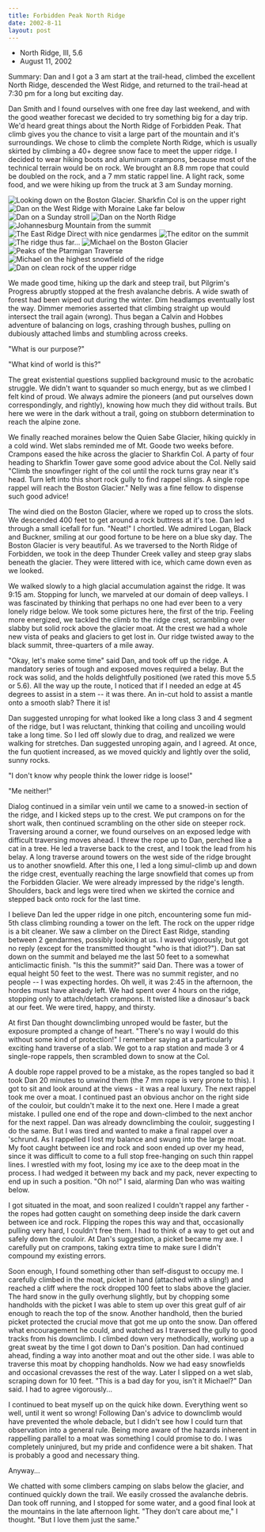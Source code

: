 ```yaml
---
title: Forbidden Peak North Ridge
date: 2002-8-11
layout: post
---
```


* North Ridge, III, 5.6
* August 11, 2002

Summary: Dan and I got a 3 am start at the trail-head, climbed the
excellent North Ridge, descended the West Ridge, and returned to the
trail-head at 7:30 pm for a long but exciting day.


Dan Smith and I found ourselves with one free day last weekend, and with the
good weather forecast we decided to try something big for a day trip. We'd heard
great things about the North Ridge of Forbidden Peak. That climb gives you the
chance to visit a large part of the mountain and it's surroundings. We chose to
climb the complete North Ridge, which is usually skirted by climbing a 40+
degree snow face to meet the upper ridge.  I decided to wear hiking boots and
aluminum crampons, because most of the technical terrain would be on rock. We
brought an 8.8 mm rope that could be doubled on the rock, and a 7 mm static
rappel line. A light rack, some food, and we were hiking up from the truck at 3
am Sunday morning.


![Looking down on the Boston Glacier. Sharkfin Col is on the upper right](images/bostonglacier.jpg)
![Dan on the West Ridge with Moraine Lake far below](images/dandownlake.jpg)
![Dan on a Sunday stroll](images/bostonpeak.jpg)
![Dan on the North Ridge](images/dapose.jpg)
![Johannesburg Mountain from the summit](images/fojohann.jpg)
![The East Ridge Direct with nice gendarmes](images/eastridge.jpg)
![The editor on the summit](images/mesummitf.jpg)
![The ridge thus far...](images/midnorthridge.jpg)
![Michael on the Boston Glacier](images/onbostonme.jpg)
![Peaks of the Ptarmigan Traverse](images/ptarmigan.jpg)
![Michael on the highest snowfield of the ridge](images/snowbelow.jpg)
![Dan on clean rock of the upper ridge](images/upperscram.jpg)


We made good time, hiking up the dark and steep trail, but Pilgrim's
Progress abruptly stopped at the fresh avalanche debris. A wide swath
of forest had been wiped out during the winter. Dim headlamps
eventually lost the way.  Dimmer memories asserted that climbing
straight up would intersect the trail again (wrong). Thus began a
Calvin and Hobbes adventure of balancing on logs, crashing through
bushes, pulling on dubiously attached limbs and stumbling across
creeks.


"What is our purpose?"


"What kind of world is this?"


The great existential questions supplied background music to the
acrobatic struggle.  We didn't want to squander so much energy, but as
we climbed I felt kind of proud. We always admire the pioneers (and
put ourselves down correspondingly, and rightly), knowing how much
they did without trails. But here we were in the dark without a trail,
going on stubborn determination to reach the alpine zone.


We finally reached moraines below the Quien Sabe Glacier, hiking
quickly in a cold wind.  Wet slabs reminded me of Mt. Goode two weeks
before. Crampons eased the hike across the glacier to Sharkfin Col. A
party of four heading to Sharkfin Tower gave some good advice about
the Col. Nelly said "Climb the snowfinger right of the col until the
rock turns gray near it's head. Turn left into this short rock gully
to find rappel slings. A single rope rappel will reach the Boston
Glacier." Nelly was a fine fellow to dispense such good advice!


The wind died on the Boston Glacier, where we roped up to cross the
slots. We descended 400 feet to get around a rock buttress at it's
toe. Dan led through a small icefall for fun.  "Neat!" I chortled. We
admired Logan, Black and Buckner, smiling at our good fortune to be
here on a blue sky day. The Boston Glacier is very beautiful. As we
traversed to the North Ridge of Forbidden, we took in the deep Thunder
Creek valley and steep gray slabs beneath the glacier. They were
littered with ice, which came down even as we looked.


We walked slowly to a high glacial accumulation against the ridge. It
was 9:15 am. Stopping for lunch, we marveled at our domain of deep
valleys.  I was fascinated by thinking that perhaps no one had ever
been to a very lonely ridge below.  We took some pictures here, the
first of the trip.  Feeling more energized, we tackled the climb to
the ridge crest, scrambling over slabby but solid rock above the
glacier moat.  At the crest we had a whole new vista of peaks and
glaciers to get lost in.  Our ridge twisted away to the black summit,
three-quarters of a mile away.


"Okay, let's make some time" said Dan, and took off up the ridge. A
mandatory series of tough and exposed moves required a belay. But the
rock was solid, and the holds delightfully positioned (we rated this
move 5.5 or 5.6).  All the way up the route, I noticed that if I
needed an edge at 45 degrees to assist in a stem -- it was there. An
in-cut hold to assist a mantle onto a smooth slab? There it is!


Dan suggested unroping for what looked like a long class 3 and 4
segment of the ridge, but I was reluctant, thinking that coiling and
uncoiling would take a long time.  So I led off slowly due to drag,
and realized we were walking for stretches. Dan suggested unroping
again, and I agreed. At once, the fun quotient increased, as we moved
quickly and lightly over the solid, sunny rocks.


"I don't know why people think the lower ridge is loose!" 


"Me neither!" 


Dialog continued in a similar vein until we came to a snowed-in
section of the ridge, and I kicked steps up to the crest. We put
crampons on for the short walk, then continued scrambling on the other
side on steeper rock. Traversing around a corner, we found ourselves
on an exposed ledge with difficult traversing moves ahead. I threw the
rope up to Dan, perched like a cat in a tree. He led a traverse back
to the crest, and I took the lead from his belay. A long traverse
around towers on the west side of the ridge brought us to another
snowfield. After this one, I led a long simul-climb up and down the
ridge crest, eventually reaching the large snowfield that comes up
from the Forbidden Glacier.  We were already impressed by the ridge's
length. Shoulders, back and legs were tired when we skirted the
cornice and stepped back onto rock for the last time.


I believe Dan led the upper ridge in one pitch, encountering some fun
mid-5th class climbing rounding a tower on the left. The rock on the
upper ridge is a bit cleaner.  We saw a climber on the Direct East
Ridge, standing between 2 gendarmes, possibly looking at us. I waved
vigorously, but got no reply (except for the transmitted thought "who
is that idiot?"). Dan sat down on the summit and belayed me the last
50 feet to a somewhat anticlimactic finish. "Is this the summit?" said
Dan. There was a tower of equal height 50 feet to the west. There was
no summit register, and no people -- I was expecting hordes.  Oh well,
it was 2:45 in the afternoon, the hordes must have already left. We
had spent over 4 hours on the ridge, stopping only to attach/detach
crampons. It twisted like a dinosaur's back at our feet. We were
tired, happy, and thirsty.


At first Dan thought downclimbing unroped would be faster, but the
exposure prompted a change of heart. "There's no way I would do this
without some kind of protection!" I remember saying at a particularly
exciting hand traverse of a slab. We got to a rap station and made 3
or 4 single-rope rappels, then scrambled down to snow at the Col.


A double rope rappel proved to be a mistake, as the ropes tangled so
bad it took Dan 20 minutes to unwind them (the 7 mm rope is very prone
to this). I got to sit and look around at the views - it was a real
luxury. The next rappel took me over a moat. I continued past an
obvious anchor on the right side of the couloir, but couldn't make it
to the next one. Here I made a great mistake. I pulled one end of the
rope and down-climbed to the next anchor for the next rappel.  Dan was
already downclimbing the couloir, suggesting I do the same. But I was
tired and wanted to make a final rappel over a 'schrund. As I
rappelled I lost my balance and swung into the large moat. My foot
caught between ice and rock and soon ended up over my head, since it
was difficult to come to a full stop free-hanging on such thin rappel
lines. I wrestled with my foot, losing my ice axe to the deep moat in
the process. I had wedged it between my back and my pack, never
expecting to end up in such a position. "Oh no!" I said, alarming Dan
who was waiting below.


I got situated in the moat, and soon realized I couldn't rappel any
farther - the ropes had gotten caught on something deep inside the
dark cavern between ice and rock. Flipping the ropes this way and
that, occasionally pulling very hard, I couldn't free them.  I had to
think of a way to get out and safely down the couloir. At Dan's
suggestion, a picket became my axe.  I carefully put on crampons,
taking extra time to make sure I didn't compound my existing errors.


Soon enough, I found something other than self-disgust to occupy me. I
carefully climbed in the moat, picket in hand (attached with a sling!)
and reached a cliff where the rock dropped 100 feet to slabs above the
glacier. The hard snow in the gully overhung slightly, but by chopping
some handholds with the picket I was able to stem up over this great
gulf of air enough to reach the top of the snow. Another handhold,
then the buried picket protected the crucial move that got me up onto
the snow. Dan offered what encouragement he could, and watched as I
traversed the gully to good tracks from his downclimb. I climbed down
very methodically, working up a great sweat by the time I got down to
Dan's position. Dan had continued ahead, finding a way into another
moat and out the other side.  I was able to traverse this moat by
chopping handholds. Now we had easy snowfields and occasional
crevasses the rest of the way. Later I slipped on a wet slab, scraping
down for 10 feet. "This is a bad day for you, isn't it Michael?"  Dan
said. I had to agree vigorously...


I continued to beat myself up on the quick hike down. Everything went
so well, until it went so wrong! Following Dan's advice to downclimb
would have prevented the whole debacle, but I didn't see how I could
turn that observation into a general rule. Being more aware of the
hazards inherent in rappelling parallel to a moat was something I
could promise to do.  I was completely uninjured, but my pride and
confidence were a bit shaken. That is probably a good and necessary
thing.


Anyway...


We chatted with some climbers camping on slabs below the glacier, and
continued quickly down the trail. We easily crossed the avalanche
debris. Dan took off running, and I stopped for some water, and a
good final look at the mountains in the late afternoon light.  "They
don't care about me," I thought. "But I love them just the same."




